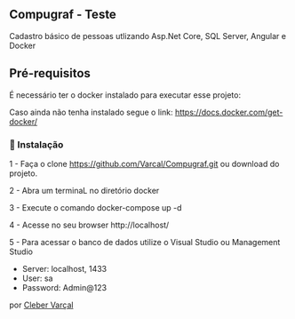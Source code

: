 ## Compugraf - Teste

Cadastro básico de pessoas utlizando Asp.Net Core, SQL Server, Angular e Docker

## Pré-requisitos

É necessário ter o docker instalado para executar esse projeto:

Caso ainda não tenha instalado segue o link: https://docs.docker.com/get-docker/

### 🔧 Instalação

1 - Faça o clone https://github.com/Varcal/Compugraf.git ou download do projeto.
 
2 - Abra um terminaL no diretório docker
 
3 - Execute o comando docker-compose up -d
 
4 - Acesse no seu browser http://localhost/
 
5 - Para acessar o banco de dados utilize o Visual Studio ou Management Studio
 
* Server: localhost, 1433
* User: sa
* Password: Admin@123


por [Cleber Varçal](https://github.com/varcal)
